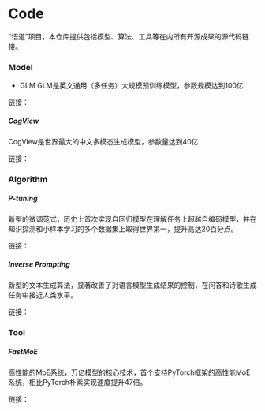 # Code
“悟道”项目，本仓库提供包括模型、算法、工具等在内所有开源成果的源代码链接。

### Model
* GLM
GLM是英文通用（多任务）大规模预训练模型，参数规模达到100亿

链接：

##### CogView
CogView是世界最大的中文多模态生成模型，参数量达到40亿

链接：

### Algorithm
##### P-tuning
新型的微调范式，历史上首次实现自回归模型在理解任务上超越自编码模型，并在知识探测和小样本学习的多个数据集上取得世界第一，提升高达20百分点。

链接：

##### Inverse Prompting
新型的文本生成算法，显著改善了对语言模型生成结果的控制，在问答和诗歌生成任务中接近人类水平。

链接：

### Tool
##### FastMoE
高性能的MoE系统，万亿模型的核心技术，首个支持PyTorch框架的高性能MoE系统，相比PyTorch朴素实现速度提升47倍。

链接：



